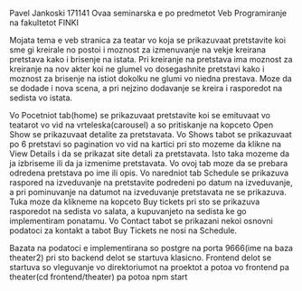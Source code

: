 Pavel Jankoski 171141
Ovaa seminarska e po predmetot Veb Programiranje na fakultetot FINKI

Mojata tema e veb stranica za teatar vo koja se prikazuvaat pretstavite koi sme gi kreirale
no postoi i moznost za izmenuvanje na vekje kreirana pretstava kako i brisenje na istata. Pri kreiranje na pretstava
ima moznost za kreiranje na nov akter koi ne glumel vo dosegashnite pretstavi kako i moznost za brisenje na istiot dokolku
ne glumi vo niedna prestava. Moze da se dodade i nova scena, a pri nejzino dodavanje se kreira i rasporedot na sedista vo istata.

Vo Pocetniot tab(home) se prikazuvaat pretstavite koi se emituvaat vo teatarot vo vid na vrteleska(carousel) a so pritiskanje 
na kopceto Open Show se prikazuvaat detalite za pretstavata. Vo Shows tabot se prikazuvaat po 6 pretstavi so pagination
vo vid na kartici pri sto mozeme da klikne na View Details i da se prikazat site detali za pretstavata. Isto taka mozeme da ja 
izbriseme ili da ja izmenime pretstavata.  Vo ovoj tab moze da se prebara odredena pretstava po ime ili opis.
Vo naredniot tab Schedule se prikazuva raspored na izveduvanje na pretstavite podredeni po datum na izveduvanje, a pri pominuvanje 
na datumot na izveduvanje pretstavata ne se prikazuva. Tuka moze da klikneme na kopceto Buy tickets pri sto se prikazuva 
rasporedot na sedista vo salata, a kupuvanjeto na sedista ke go implementiram ponatamu. Vo Contact tabot se prikazani nekoi osnovni
podatoci za kontakt a tabot Buy Tickets ne nosi na Schedule.

Bazata na podatoci e implementirana so postgre na porta 9666(ime na baza theater2) pri sto backend delot se startuva klasicno.
Frontend delot se startuva so vleguvanje vo direktoriumot na proektot a potoa vo frontend pa theater(cd frontend/theater)
pa potoa npm start
